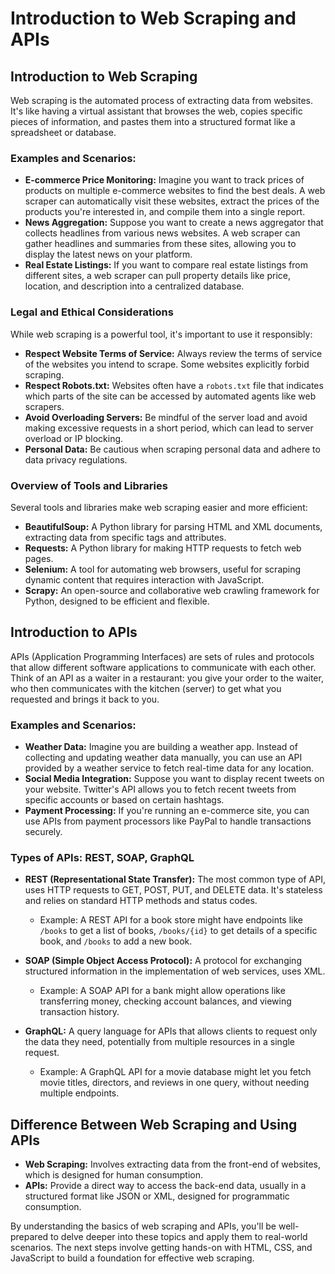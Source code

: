 # Introduction to Web Scraping and APIs

## Introduction to Web Scraping

Web scraping is the automated process of extracting data from websites. It's like having a virtual assistant that browses the web, copies specific pieces of information, and pastes them into a structured format like a spreadsheet or database.

### Examples and Scenarios:

- **E-commerce Price Monitoring:** Imagine you want to track prices of products on multiple e-commerce websites to find the best deals. A web scraper can automatically visit these websites, extract the prices of the products you're interested in, and compile them into a single report.
- **News Aggregation:** Suppose you want to create a news aggregator that collects headlines from various news websites. A web scraper can gather headlines and summaries from these sites, allowing you to display the latest news on your platform.
- **Real Estate Listings:** If you want to compare real estate listings from different sites, a web scraper can pull property details like price, location, and description into a centralized database.

### Legal and Ethical Considerations
While web scraping is a powerful tool, it's important to use it responsibly:

- **Respect Website Terms of Service:** Always review the terms of service of the websites you intend to scrape. Some websites explicitly forbid scraping.
- **Respect Robots.txt:** Websites often have a `robots.txt` file that indicates which parts of the site can be accessed by automated agents like web scrapers.
- **Avoid Overloading Servers:** Be mindful of the server load and avoid making excessive requests in a short period, which can lead to server overload or IP blocking.
- **Personal Data:** Be cautious when scraping personal data and adhere to data privacy regulations.

### Overview of Tools and Libraries
Several tools and libraries make web scraping easier and more efficient:

- **BeautifulSoup:** A Python library for parsing HTML and XML documents, extracting data from specific tags and attributes.
- **Requests:** A Python library for making HTTP requests to fetch web pages.
- **Selenium:** A tool for automating web browsers, useful for scraping dynamic content that requires interaction with JavaScript.
- **Scrapy:** An open-source and collaborative web crawling framework for Python, designed to be efficient and flexible.

## Introduction to APIs

APIs (Application Programming Interfaces) are sets of rules and protocols that allow different software applications to communicate with each other. Think of an API as a waiter in a restaurant: you give your order to the waiter, who then communicates with the kitchen (server) to get what you requested and brings it back to you.

### Examples and Scenarios:

- **Weather Data:** Imagine you are building a weather app. Instead of collecting and updating weather data manually, you can use an API provided by a weather service to fetch real-time data for any location.
- **Social Media Integration:** Suppose you want to display recent tweets on your website. Twitter's API allows you to fetch recent tweets from specific accounts or based on certain hashtags.
- **Payment Processing:** If you're running an e-commerce site, you can use APIs from payment processors like PayPal to handle transactions securely.

### Types of APIs: REST, SOAP, GraphQL

- **REST (Representational State Transfer):** The most common type of API, uses HTTP requests to GET, POST, PUT, and DELETE data. It's stateless and relies on standard HTTP methods and status codes.
  - Example: A REST API for a book store might have endpoints like `/books` to get a list of books, `/books/{id}` to get details of a specific book, and `/books` to add a new book.

- **SOAP (Simple Object Access Protocol):** A protocol for exchanging structured information in the implementation of web services, uses XML.
  - Example: A SOAP API for a bank might allow operations like transferring money, checking account balances, and viewing transaction history.

- **GraphQL:** A query language for APIs that allows clients to request only the data they need, potentially from multiple resources in a single request.
  - Example: A GraphQL API for a movie database might let you fetch movie titles, directors, and reviews in one query, without needing multiple endpoints.

## Difference Between Web Scraping and Using APIs

- **Web Scraping:** Involves extracting data from the front-end of websites, which is designed for human consumption.
- **APIs:** Provide a direct way to access the back-end data, usually in a structured format like JSON or XML, designed for programmatic consumption.

By understanding the basics of web scraping and APIs, you'll be well-prepared to delve deeper into these topics and apply them to real-world scenarios. The next steps involve getting hands-on with HTML, CSS, and JavaScript to build a foundation for effective web scraping.